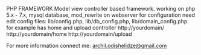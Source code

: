 PHP FRAMEWORK Model view controller based framework. working on php 5.x - 7.x, mysql database, mod_rewrite on webserver for configuration need edit config files: lib/config.php, lib/db_config.php, lib/domain_config.php. for example has home and upload controller http://yourdomain/ http://yourdomain/home http://yourdomain/upload

For more information connect me: archil.odishelidze@gmail.com